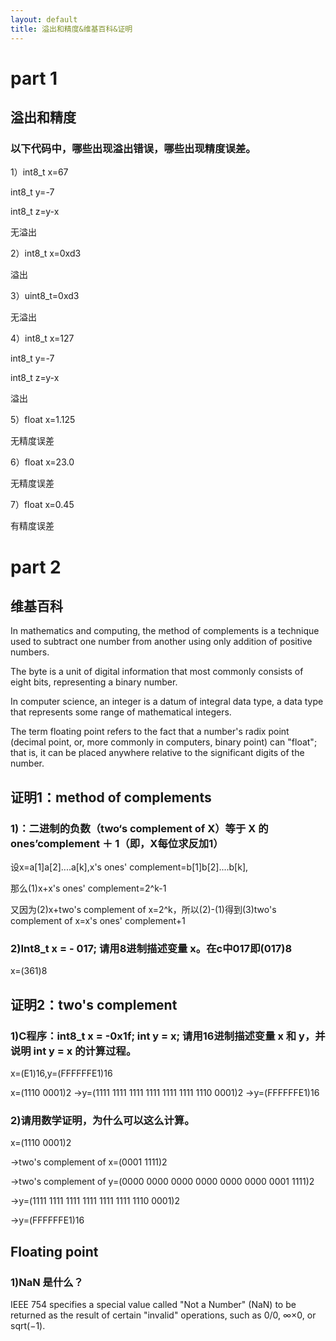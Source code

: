 ```yaml
---
layout: default
title: 溢出和精度&维基百科&证明
---
```


# part 1
## 溢出和精度
### 以下代码中，哪些出现溢出错误，哪些出现精度误差。

1）int8_t x=67 

int8_t y=-7        

int8_t z=y-x             

无溢出

2）int8_t x=0xd3                                                     

溢出

3）uint8_t=0xd3                                                      

无溢出

4）int8_t x=127          

int8_t y=-7           

int8_t z=y-x          

溢出 

5）float x=1.125                                                     

无精度误差
 
6）float x=23.0                                                      

无精度误差

7）float x=0.45                                                      

有精度误差

# part 2
## 维基百科

In mathematics and computing, the method of complements is a technique used to subtract one number from another using only addition of positive numbers.

The byte is a unit of digital information that most commonly consists of eight bits, representing a binary number. 

In computer science, an integer is a datum of integral data type, a data type that represents some range of mathematical integers.

The term floating point refers to the fact that a number's radix point (decimal point, or, more commonly in computers, binary point) can "float"; that is, it can be placed anywhere relative to the significant digits of the number. 

## 证明1：method of complements
### 1)：二进制的负数（two‘s complement of X）等于 X 的 ones’complement ＋ 1（即，X每位求反加1）

设x=a[1]a[2]....a[k],x's ones' complement=b[1]b[2]....b[k],

那么(1)x+x's ones' complement=2^k-1

又因为(2)x+two's complement of x=2^k，所以(2)-(1)得到(3)two's complement of x=x's ones' complement+1

### 2)Int8_t x = - 017; 请用8进制描述变量 x。在c中017即(017)8

x=(361)8


## 证明2：two's complement
### 1)C程序：int8_t x = -0x1f; int y = x; 请用16进制描述变量 x 和 y，并说明 int y = x 的计算过程。

x=(E1)16,y=(FFFFFFE1)16

x=(1110 0001)2 ->y=(1111 1111 1111 1111 1111 1111 1110 0001)2 ->y=(FFFFFFE1)16

### 2)请用数学证明，为什么可以这么计算。

x=(1110 0001)2

->two's complement of x=(0001 1111)2

->two's complement of y=(0000 0000 0000 0000 0000 0000 0001 1111)2

->y=(1111 1111 1111 1111 1111 1111 1110 0001)2

->y=(FFFFFFE1)16

## Floating point
### 1)NaN 是什么？

IEEE 754 specifies a special value called "Not a Number" (NaN) to be returned as the result of certain "invalid" operations, such as 0/0, ∞×0, or sqrt(−1). 